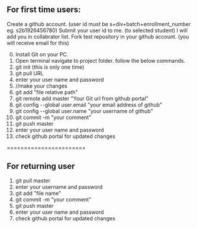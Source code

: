 For first time users:
---------------------
Create a github account. (user id must be s+div+batch+enrollment_number eg. s2b1926456780)
Submit your user id to me. (to selected student)
I will add you in collabrator list.
Fork test repository in your github account. (you will receive email for this)

0. Install Git on your PC.
1. Open terminal navigate to project folder.
	follow the below commands.
2. git init (this is only one time)
3. git pull URL 
4. enter your user name and password
5. //make your changes
6. git add "file relative path"
7. git remote add master "Your Git url from github portal"
8. git config --global user.email "your email address of github"
9. git config --global user.name "your username of github"
10. git commit -m "your comment"
11. git push master 
12. enter your user name and password
13. check github portal for updated changes


=======================

For returning user
------------------
1. git pull master
2. enter your username and password
3. git add "file name"
4. git commit -m "your comment"
5. git push master
6. enter your user name and password
7. check github portal for updated changes

